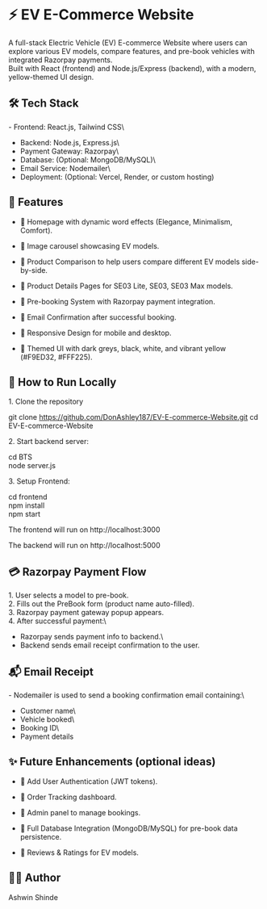 # ⚡ EV E-Commerce Website

A full-stack Electric Vehicle (EV) E-commerce Website where users can
explore various EV models, compare features, and pre-book vehicles with
integrated Razorpay payments.\
Built with React (frontend) and Node.js/Express (backend), with a
modern, yellow-themed UI design.

## 🛠️ Tech Stack

\- Frontend: React.js, Tailwind CSS\
- Backend: Node.js, Express.js\
- Payment Gateway: Razorpay\
- Database: (Optional: MongoDB/MySQL)\
- Email Service: Nodemailer\
- Deployment: (Optional: Vercel, Render, or custom hosting)

## 🚗 Features

-   🌟 Homepage with dynamic word effects (Elegance, Minimalism,
    Comfort).

-   🌟 Image carousel showcasing EV models.

-   🌟 Product Comparison to help users compare different EV models
    side-by-side.

-   🌟 Product Details Pages for SE03 Lite, SE03, SE03 Max models.

-   🌟 Pre-booking System with Razorpay payment integration.

-   🌟 Email Confirmation after successful booking.

-   🌟 Responsive Design for mobile and desktop.

-   🌟 Themed UI with dark greys, black, white, and vibrant yellow
    (#F9ED32, #FFF225).

## 🚀 How to Run Locally

1\. Clone the repository

git clone https://github.com/DonAshley187/EV-E-commerce-Website.git
cd EV-E-commerce-Website

2\. Start backend server:

cd BTS\
node server.js

3\. Setup Frontend:

cd frontend\
npm install\
npm start

The frontend will run on http://localhost:3000

The backend will run on http://localhost:5000

## 💳 Razorpay Payment Flow

1\. User selects a model to pre-book.\
2. Fills out the PreBook form (product name auto-filled).\
3. Razorpay payment gateway popup appears.\
4. After successful payment:\
- Razorpay sends payment info to backend.\
- Backend sends email receipt confirmation to the user.

## 📬 Email Receipt

\- Nodemailer is used to send a booking confirmation email containing:\
- Customer name\
- Vehicle booked\
- Booking ID\
- Payment details

## ✨ Future Enhancements (optional ideas)

-   🚀 Add User Authentication (JWT tokens).

-   🚀 Order Tracking dashboard.

-   🚀 Admin panel to manage bookings.

-   🚀 Full Database Integration (MongoDB/MySQL) for pre-book data
    persistence.

-   🚀 Reviews & Ratings for EV models.

## 👩‍💻 Author

Ashwin Shinde



